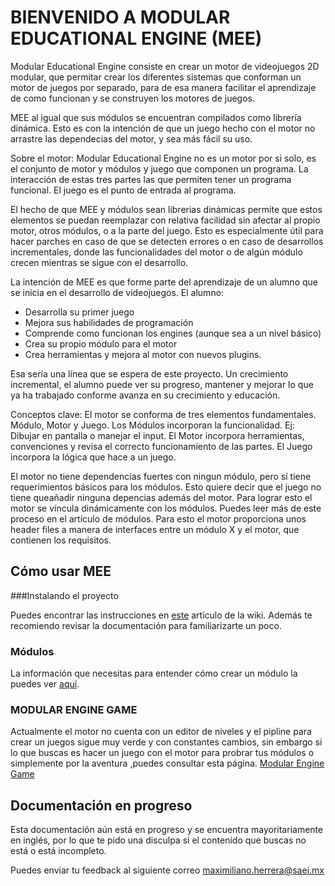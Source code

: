 # BIENVENIDO A MODULAR EDUCATIONAL ENGINE (MEE)

Modular Educational Engine consiste en crear un motor de videojuegos 2D modular, que permitar crear los diferentes
sistemas que conforman un motor de juegos por separado, para de esa manera facilitar el 
aprendizaje de como funcionan y se construyen los motores de juegos.

MEE al igual que sus módulos se encuentran compilados como librería dinámica. 
Esto es con la intención de que un juego hecho con el motor no arrastre las dependecias del motor, 
y sea más fácil su uso.

Sobre el motor:
Modular Educational Engine no es un motor por si solo, es el conjunto de motor y 
módulos y juego que componen un programa. La interacción de estas tres partes las que permiten
tener un programa funcional. El juego es el punto de entrada al programa.

El hecho de que MEE y módulos sean librerias dinámicas permite que estos elementos se puedan 
reemplazar con relativa facilidad sin afectar al propio motor, otros módulos, o a la parte del juego. 
Esto es especialmente útil para hacer parches en caso de que se detecten errores o en caso de desarrollos incrementales,
donde las funcionalidades del motor o de algún módulo crecen mientras se sigue con el desarrollo.

La intención de MEE es que forme parte del aprendizaje de un alumno que se inicia en el desarrollo 
de videojuegos.
El alumno:
- Desarrolla su primer juego
- Mejora sus habilidades de programación
- Comprende como funcionan los engines (aunque sea a un nivel básico)
- Crea su propio módulo para el motor
- Crea herramientas y mejora al motor con nuevos plugins.

Esa sería una línea que se espera de este proyecto. Un crecimiento incremental, el alumno puede
ver su progreso, mantener y mejorar lo que ya ha trabajado conforme avanza en su crecimiento y educación.

Conceptos clave:
El motor se conforma de tres elementos fundamentales. Módulo, Motor y Juego.
Los Módulos incorporan la funcionalidad. Ej: Dibujar en pantalla o manejar el input.
El Motor incorpora herramientas, convenciones y revisa el correcto funcionamiento de las partes.
El Juego incorpora la lógica que hace a un juego.

El motor no tiene dependencias fuertes con ningun módulo, pero sí tiene requerimientos básicos para los módulos.
Esto quiere decir que el juego no tiene queañadir ninguna depencias además del motor. 
Para lograr esto el motor se víncula dinámicamente con los módulos. Puedes leer más de este proceso en el artículo de módulos. 
Para esto el motor proporciona unos header files a manera de interfaces entre un módulo X y el motor, que contienen
los requisitos.

## Cómo usar MEE 

###Instalando el proyecto

Puedes encontrar las instrucciones en [este](https://github.com/raratchet/MEE/wiki/Instalar-el-proyecto) artículo de la wiki.
Además te recomiendo revisar la documentación para familiarizarte un poco.

### Módulos

La información que necesitas para entender cómo crear un módulo la puedes ver [aquí](https://github.com/raratchet/MEE/wiki/M%C3%B3dulos).

### MODULAR ENGINE GAME

Actualmente el motor no cuenta con un editor de niveles y el pipline para crear un juegos
sigue muy verde y con constantes cambios, sin embargo si lo que buscas es hacer un juego con el motor para probrar tus 
módulos o simplemente por la aventura ,puedes consultar esta página. [Modular Engine Game](https://github.com/raratchet/MEE/wiki/Modular-Engine-Game)

## Documentación en progreso

Esta documentación aún está en progreso y se encuentra mayoritariamente en inglés, por lo que te pido una disculpa si el contenido que buscas
no está o está incompleto.

Puedes enviar tu feedback al siguiente correo maximiliano.herrera@saei.mx

